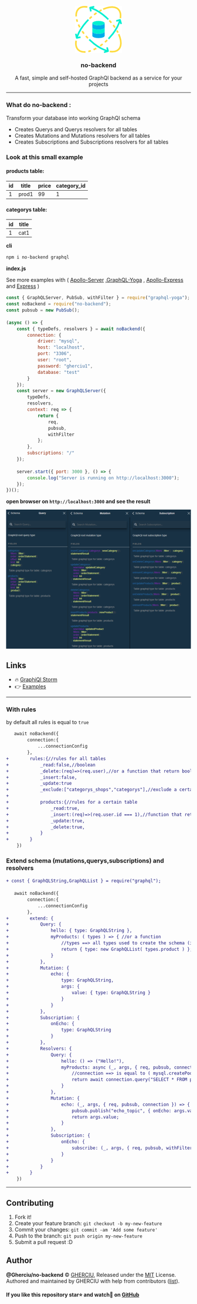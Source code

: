 <p align="center"><img align="center" style="width:128px" src="https://github.com/Gherciu/no-backend/blob/master/no-backend.png?raw=true"/></p>

<center><h3 align="center"> no-backend </h3></center>
<p align="center">A fast, simple and self-hosted GraphQl backend as a service for your projects</p>

---

### What do no-backend :

Transform your database into working GraphQl schema

-   Creates Querys and Querys resolvers for all tables
-   Creates Mutations and Mutations resolvers for all tables
-   Creates Subscriptions and Subscriptions resolvers for all tables

### Look at this small example

#### products table:

| id  | title | price | category_id |
| --- | ----- | ----- | ----------- |
| 1   | prod1 | 99    | 1           |

#### categorys table:

| id  | title |
| --- | ----- |
| 1   | cat1  |

**cli**

```bash
npm i no-backend graphql
```

**index.js**

See more examples with ( [Apollo-Server](https://github.com/Gherciu/no-backend/tree/master/examples/apollo) ,[GraphQL-Yoga](https://github.com/Gherciu/no-backend/tree/master/examples/yoga) , [Apollo-Express](https://github.com/Gherciu/no-backend/tree/master/examples/apollo-express) and [Express](https://github.com/Gherciu/no-backend/tree/master/examples/express) )

```js
const { GraphQLServer, PubSub, withFilter } = require("graphql-yoga");
const noBackend = require("no-backend");
const pubsub = new PubSub();

(async () => {
    const { typeDefs, resolvers } = await noBackend({
        connection: {
            driver: "mysql",
            host: "localhost",
            port: "3306",
            user: "root",
            password: "gherciu1",
            database: "test"
        }
    });
    const server = new GraphQLServer({
        typeDefs,
        resolvers,
        context: req => {
            return {
                req,
                pubsub,
                withFilter
            };
        },
        subscriptions: "/"
    });

    server.start({ port: 3000 }, () => {
        console.log("Server is running on http://localhost:3000");
    });
})();
```

**open browser on `http://localhost:3000` and see the result**

![no-backend](https://github.com/Gherciu/no-backend/blob/master/no-backend-result.png?raw=true)

## Links

-   🔥 [GraphiQl Storm](https://github.com/Gherciu/graphiql-storm)
-   👉 [Examples](https://github.com/Gherciu/no-backend/tree/master/examples)

---

### With rules

by default all rules is equal to `true`

```diff
   await noBackend({
        connection:{
            ...connectionConfig
        },
+        rules:{//rules for all tables
+            _read:false,//boolean
+            _delete:(req)=>(req.user),//or a function that return boolean
+            _insert:false,
+            _update:true
+            _exclude:["categorys_shops","categorys"],//exclude a certain table from schema
+
+            products:{//rules for a certain table
+                _read:true,
+                _insert:(req)=>(req.user.id === 1),//function that return boolean
+                _update:true,
+                _delete:true,
+            }
+        }
    })
```

### Extend schema (mutations,querys,subscriptions) and resolvers

```diff
+ const { GraphQLString,GraphQLList } = require("graphql");

   await noBackend({
        connection:{
            ...connectionConfig
        },
+        extend: {
+            Query: {
+                hello: { type: GraphQLString },
+                myProducts: ( types ) => { //or a function
+                    //types ==> all types used to create the schema (inclusiv input types)
+                    return { type: new GraphQLList( types.product ) };
+                }
+            },
+            Mutation: {
+                echo: {
+                    type: GraphQLString,
+                    args: {
+                        value: { type: GraphQLString }
+                    }
+                }
+            },
+            Subscription: {
+                onEcho: {
+                    type: GraphQLString
+                }
+            },
+            Resolvers: {
+                Query: {
+                    hello: () => ("Hello!"),
+                    myProducts: async (_, args, { req, pubsub, connection }) => {
+                        //connection ==> is equal to ( mysql.createPool({...connectionConfig}) )
+                        return await connection.query("SELECT * FROM products");
+                    }
+                },
+                Mutation: {
+                    echo: (_, args, { req, pubsub, connection }) => {
+                        pubsub.publish("echo_topic", { onEcho: args.value });
+                        return args.value;
+                    }
+                },
+                Subscription: {
+                    onEcho: {
+                        subscribe: (_, args, { req, pubsub, withFilter, connection }) => pubsub.asyncIterator("echo_topic")
+                    }
+                }
+            }
+        }
    })
```

---


## Contributing

1. Fork it!
2. Create your feature branch: `git checkout -b my-new-feature`
3. Commit your changes: `git commit -am 'Add some feature'`
4. Push to the branch: `git push origin my-new-feature`
5. Submit a pull request :D

## Author

**@Gherciu/no-backend** © [GHERCIU](https://github.com/Gherciu), Released under the [MIT](./LICENSE) License.<br>
Authored and maintained by GHERCIU with help from contributors ([list](https://github.com/Gherciu/no-backend/contributors)).

#### If you like this repository star⭐ and watch👀 on [GitHub](https://github.com/Gherciu/no-backend)

